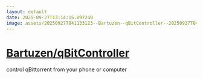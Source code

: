 ```yaml
---
layout: default
date: 2025-09-27T13:14:15.897240
image: assets/20250927T041133123--Bartuzen--qBitController--20250927T041926587--cropped.png
---
```


# [Bartuzen/qBitController](https://github.com/Bartuzen/qBitController)

control qBittorrent from your phone or computer
